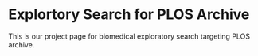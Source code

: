 # Explortory Search for PLOS Archive

This is our project page for biomedical exploratory search targeting PLOS archive.

